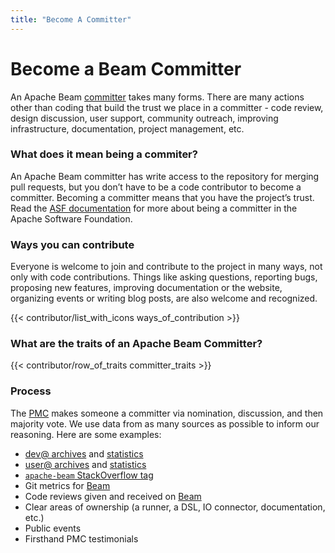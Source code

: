 ```yaml
---
title: "Become A Committer"
---
```


<!--
Licensed under the Apache License, Version 2.0 (the "License");
you may not use this file except in compliance with the License.
You may obtain a copy of the License at

http://www.apache.org/licenses/LICENSE-2.0

Unless required by applicable law or agreed to in writing, software
distributed under the License is distributed on an "AS IS" BASIS,
WITHOUT WARRANTIES OR CONDITIONS OF ANY KIND, either express or implied.
See the License for the specific language governing permissions and
limitations under the License.
-->

# Become a Beam Committer

An Apache Beam [committer](https://www.apache.org/foundation/how-it-works.html#committers) takes many forms. There are many actions other than coding that build the trust we place in a committer - code review, design discussion, user support, community outreach, improving infrastructure, documentation, project management, etc.

### What does it mean being a commiter?

An Apache Beam committer has write access to the repository for merging pull requests, but you don’t have to be a code contributor to become a committer. Becoming a committer means that you have the project’s trust. Read the [ASF documentation](https://www.apache.org/dev/committers.html#committer-responsibilities) for more about being a committer in the Apache Software Foundation.

### Ways you can contribute
Everyone is welcome to join and contribute to the project in many ways, not only with code contributions. Things like asking questions, reporting bugs, proposing new features, improving documentation or the website, organizing events or writing blog posts, are also welcome and recognized.

{{< contributor/list_with_icons ways_of_contribution >}}

### What are the traits of an Apache Beam Committer?

{{< contributor/row_of_traits committer_traits >}}

### Process
The [PMC](https://www.apache.org/foundation/how-it-works.html#pmc-members)
makes someone a committer via nomination, discussion, and then majority vote.
We use data from as many sources as possible to inform our reasoning. Here are
some examples:

 - [dev@ archives](https://lists.apache.org/list.html?dev@beam.apache.org) and [statistics](https://lists.apache.org/trends.html?dev@beam.apache.org)
 - [user@ archives](https://lists.apache.org/list.html?user@beam.apache.org) and [statistics](https://lists.apache.org/trends.html?user@beam.apache.org)
 - [`apache-beam` StackOverflow tag](https://stackoverflow.com/questions/tagged/apache-beam)
 - Git metrics for [Beam](https://github.com/apache/beam/graphs/contributors)
 - Code reviews given and received on
   [Beam](https://github.com/apache/beam/pulls)
 - Clear areas of ownership (a runner, a DSL, IO connector, documentation,
   etc.)
 - Public events
 - Firsthand PMC testimonials
